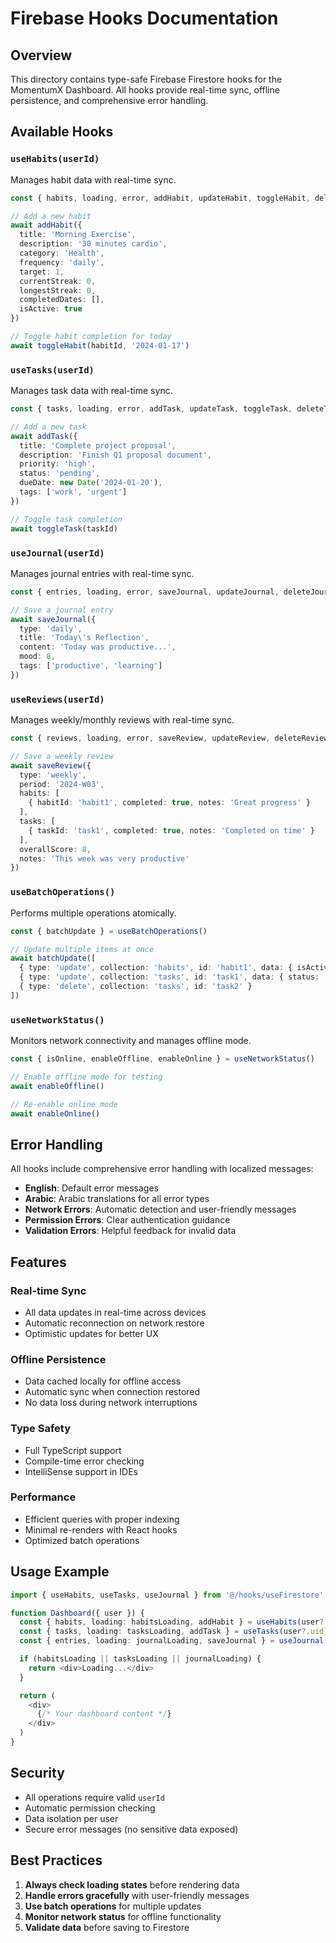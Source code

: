 # Firebase Hooks Documentation

## Overview

This directory contains type-safe Firebase Firestore hooks for the MomentumX Dashboard. All hooks provide real-time sync, offline persistence, and comprehensive error handling.

## Available Hooks

### `useHabits(userId)`
Manages habit data with real-time sync.

```typescript
const { habits, loading, error, addHabit, updateHabit, toggleHabit, deleteHabit } = useHabits(userId)

// Add a new habit
await addHabit({
  title: 'Morning Exercise',
  description: '30 minutes cardio',
  category: 'Health',
  frequency: 'daily',
  target: 1,
  currentStreak: 0,
  longestStreak: 0,
  completedDates: [],
  isActive: true
})

// Toggle habit completion for today
await toggleHabit(habitId, '2024-01-17')
```

### `useTasks(userId)`
Manages task data with real-time sync.

```typescript
const { tasks, loading, error, addTask, updateTask, toggleTask, deleteTask } = useTasks(userId)

// Add a new task
await addTask({
  title: 'Complete project proposal',
  description: 'Finish Q1 proposal document',
  priority: 'high',
  status: 'pending',
  dueDate: new Date('2024-01-20'),
  tags: ['work', 'urgent']
})

// Toggle task completion
await toggleTask(taskId)
```

### `useJournal(userId)`
Manages journal entries with real-time sync.

```typescript
const { entries, loading, error, saveJournal, updateJournal, deleteJournal } = useJournal(userId)

// Save a journal entry
await saveJournal({
  type: 'daily',
  title: 'Today\'s Reflection',
  content: 'Today was productive...',
  mood: 8,
  tags: ['productive', 'learning']
})
```

### `useReviews(userId)`
Manages weekly/monthly reviews with real-time sync.

```typescript
const { reviews, loading, error, saveReview, updateReview, deleteReview } = useReviews(userId)

// Save a weekly review
await saveReview({
  type: 'weekly',
  period: '2024-W03',
  habits: [
    { habitId: 'habit1', completed: true, notes: 'Great progress' }
  ],
  tasks: [
    { taskId: 'task1', completed: true, notes: 'Completed on time' }
  ],
  overallScore: 8,
  notes: 'This week was very productive'
})
```

### `useBatchOperations()`
Performs multiple operations atomically.

```typescript
const { batchUpdate } = useBatchOperations()

// Update multiple items at once
await batchUpdate([
  { type: 'update', collection: 'habits', id: 'habit1', data: { isActive: false } },
  { type: 'update', collection: 'tasks', id: 'task1', data: { status: 'completed' } },
  { type: 'delete', collection: 'tasks', id: 'task2' }
])
```

### `useNetworkStatus()`
Monitors network connectivity and manages offline mode.

```typescript
const { isOnline, enableOffline, enableOnline } = useNetworkStatus()

// Enable offline mode for testing
await enableOffline()

// Re-enable online mode
await enableOnline()
```

## Error Handling

All hooks include comprehensive error handling with localized messages:

- **English**: Default error messages
- **Arabic**: Arabic translations for all error types
- **Network Errors**: Automatic detection and user-friendly messages
- **Permission Errors**: Clear authentication guidance
- **Validation Errors**: Helpful feedback for invalid data

## Features

### Real-time Sync
- All data updates in real-time across devices
- Automatic reconnection on network restore
- Optimistic updates for better UX

### Offline Persistence
- Data cached locally for offline access
- Automatic sync when connection restored
- No data loss during network interruptions

### Type Safety
- Full TypeScript support
- Compile-time error checking
- IntelliSense support in IDEs

### Performance
- Efficient queries with proper indexing
- Minimal re-renders with React hooks
- Optimized batch operations

## Usage Example

```typescript
import { useHabits, useTasks, useJournal } from '@/hooks/useFirestore'

function Dashboard({ user }) {
  const { habits, loading: habitsLoading, addHabit } = useHabits(user?.uid)
  const { tasks, loading: tasksLoading, addTask } = useTasks(user?.uid)
  const { entries, loading: journalLoading, saveJournal } = useJournal(user?.uid)

  if (habitsLoading || tasksLoading || journalLoading) {
    return <div>Loading...</div>
  }

  return (
    <div>
      {/* Your dashboard content */}
    </div>
  )
}
```

## Security

- All operations require valid `userId`
- Automatic permission checking
- Data isolation per user
- Secure error messages (no sensitive data exposed)

## Best Practices

1. **Always check loading states** before rendering data
2. **Handle errors gracefully** with user-friendly messages
3. **Use batch operations** for multiple updates
4. **Monitor network status** for offline functionality
5. **Validate data** before saving to Firestore 